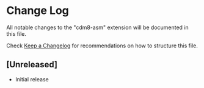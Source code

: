 # Change Log

All notable changes to the "cdm8-asm" extension will be documented in this file.

Check [Keep a Changelog](http://keepachangelog.com/) for recommendations on how to structure this file.

## [Unreleased]

-   Initial release
